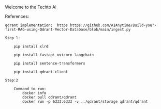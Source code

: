Welcome to the Techto AI 


References:

    qdrant implementation:  https https://github.com/AIAnytime/Build-your-first-RAG-using-Qdrant-Vector-Database/blob/main/ingest.py

    Step 1:

        pip install xlrd

        pip install fastapi uvicorn langchain

        pip install sentence-transformers

        pip install qdrant-client

    Step:2

        Command to run:
            docker info
            docker pull qdrant/qdrant 
            docker run -p 6333:6333 -v .:/qdrant/storage qdrant/qdrant
